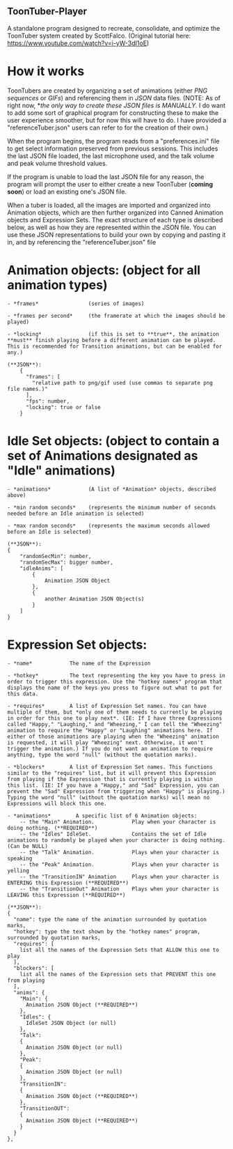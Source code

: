 ## ToonTuber-Player
A standalone program designed to recreate, consolidate, and optimize the ToonTuber system created by ScottFalco. (Original tutorial here: https://www.youtube.com/watch?v=i-yW-3dI1oE)

# How it works
ToonTubers are created by organizing a set of animations (either *PNG sequences* or *GIFs*) and referencing them in *JSON* data files. 
(NOTE: As of right now, **the only way to create these JSON files is MANUALLY.* I do want to add some sort of graphical program for constructing these to make the user experience smoother, but for now this will have to do. I have provided a "referenceTuber.json" users can refer to for the creation of their own.)

When the program begins, the program reads from a "preferences.ini" file to get select information preserved from previous sessions. This includes the last JSON file loaded, the last microphone used, and the talk volume and peak volume threshold values.

If the program is unable to load the last JSON file for any reason, the program will prompt the user to either create a new ToonTuber (**coming soon**) or load an existing one's JSON file.

When a tuber is loaded, all the images are imported and organized into Animation objects, which are then further organized into Canned Animation objects and Expression Sets. The exact structure of each type is described below, as well as how they are represented within the JSON file. You can use these JSON representations to build your own by copying and pasting it in, and by referencing the "referenceTuber.json" file

# Animation objects: (object for all animation types) 
    - *frames*                (series of images)
    
    - *frames per second*     (the framerate at which the images should be played)
    
    - *locking*               (if this is set to **true**, the animation **must** finish playing before a different animation can be played. This is recommended for Transition animations, but can be enabled for any.)
    
    (**JSON**):
        {
          "frames": [
            "relative path to png/gif used (use commas to separate png file names.)"
          ],
          "fps": number,
          "locking": true or false
        }

# Idle Set objects: (object to contain a set of Animations designated as "Idle" animations)
    - *animations*            (A list of *Animation* objects, described above)
    
    - *min random seconds*    (represents the minimum number of seconds needed before an Idle animation is selected)
    
    - *max random seconds*    (represents the maximum seconds allowed before an Idle is selected)
    
    (**JSON**):
    {
        "randomSecMin": number,
        "randomSecMax": bigger number,
        "idleAnims": [
            {
                Animation JSON Object
            },
            {
                another Animation JSON Object(s)
            }
        ]
    }

# Expression Set objects:
    - *name*            The name of the Expression
    
    - *hotkey*          The text representing the key you have to press in order to trigger this expression. Use the "hotkey names" program that displays the name of the keys you press to figure out what to put for this data.
    
    - *requires*        A list of Expression Set names. You can have multiple of them, but *only one of them needs to currently be playing in order for this one to play next*. (IE: If I have three Expressions called "Happy," "Laughing," and "Wheezing," I can tell the "Wheezing" animation to require the "Happy" or "Laughing" animations here. If either of those animations are playing when the "Wheezing" animation is requested, it will play "Wheezing" next. Otherwise, it won't trigger the animation.) If you do not want an animation to require anything, type the word "null" (without the quotation marks).
    
    - *blockers*        A list of Expression Set names. This functions similar to the "requires" list, but it will prevent this Expression from playing if the Expression that is currently playing is within this list. (IE: If you have a "Happy," and "Sad" Expression, you can prevent the "Sad" Expression from triggering when "Happy" is playing.) Typing the word "null" (without the quotation marks) will mean no Expressions will block this one.
    
    - *animations*        A specific list of 6 Animation objects:
        -- the "Main" Animation.            Play when your character is doing nothing. (**REQUIRED**)
        -- the "Idles" IdleSet.             Contains the set of Idle animations to randomly be played when your character is doing nothing. (Can be NULL)
        -- the "Talk" Animation.            Plays when your character is speaking
        -- the "Peak" Animation.            Plays when your character is yelling
        -- the "TransitionIN" Animation     Plays when your character is ENTERING this Expression (**REQUIRED**)
        -- the "TransitionOut" Animation    Plays when your character is LEAVING this Expression (**REQUIRED**)

    (**JSON**):
    {
      "name": type the name of the animation surrounded by quotation marks,
      "hotkey": type the text shown by the "hotkey names" program, surrounded by quotation marks,
      "requires": [
        list all the names of the Expression Sets that ALLOW this one to play
      ],
      "blockers": [
        list all the names of the Expression sets that PREVENT this one from playing
      ],
      "anims": {
        "Main": {
          Animation JSON Object (**REQUIRED**)
        },
        "Idles": {
          IdleSet JSON Object (or null)
        },
        "Talk": 
        {
          Animation JSON Object (or null)
        },
        "Peak":
        {
          Animation JSON Object (or null)
        },
        "TransitionIN":
        {
          Animation JSON Object (**REQUIRED**)
        }, 
        "TransitionOUT": 
        {
          Animation JSON Object (**REQUIRED**)
        } 
      }
    },